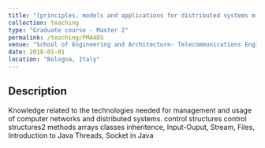 ```yaml
---
title: "[principles, models and applications for distributed systems m (LAB)](http://lia.disi.unibo.it/Courses/PMA4DS1718/)"
collection: teaching
type: "Graduate course - Master 2"
permalink: /teaching/PMA4DS
venue: "School of Engineering and Architecture- Telecommunications Engineering"
date: 2018-01-01
location: "Bologna, Italy"
---
```


## Description
Knowledge related to the technologies needed for management and usage of computer networks and distributed systems.
control structures control structures2 methods arrays classes inheritence, Input-Ouput, Stream, Files, Introduction to Java Threads, Socket in Java
